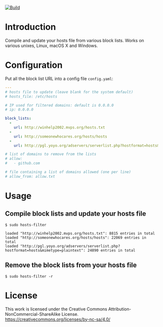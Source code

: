 [![Build](https://github.com/creativeprojects/hosts-filter/workflows/Build/badge.svg)](https://github.com/creativeprojects/go-selfupdate/actions)

# Introduction

Compile and update your hosts file from various block lists. Works on various unixes, Linux, macOS X and Windows.

# Configuration

Put all the block list URL into a config file `config.yaml`:
```yaml
---
# hosts file to update (leave blank for the system default)
# hosts_file: /etc/hosts

# IP used for filtered domains: default is 0.0.0.0
# ip: 0.0.0.0

block_lists:
  -
    url: http://winhelp2002.mvps.org/hosts.txt
  -
    url: http://someonewhocares.org/hosts/hosts
  -
    url: http://pgl.yoyo.org/adservers/serverlist.php?hostformat=hosts&mimetype=plaintext

# list of domains to remove from the lists
# allow:
#   - github.com

# file containing a list of domains allowed (one per line)
# allow_from: allow.txt

```

# Usage

## Compile block lists and update your hosts file

```
$ sudo hosts-filter

loaded "http://winhelp2002.mvps.org/hosts.txt": 8815 entries in total
loaded "http://someonewhocares.org/hosts/hosts": 22069 entries in total
loaded "http://pgl.yoyo.org/adservers/serverlist.php?hostformat=hosts&mimetype=plaintext": 24890 entries in total
```

## Remove the block lists from your hosts file

```
$ sudo hosts-filter -r
```

# License

This work is licensed under the Creative Commons
Attribution-NonCommercial-ShareAlike License.
https://creativecommons.org/licenses/by-nc-sa/4.0/
